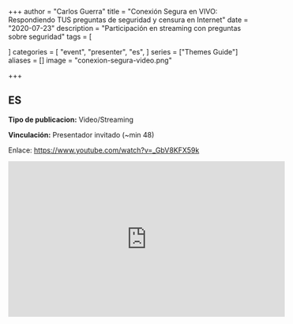+++
author = "Carlos Guerra"
title = "Conexión Segura en VIVO: Respondiendo TUS preguntas de seguridad y censura en Internet"
date = "2020-07-23"
description = "Participación en streaming con preguntas sobre seguridad"
tags = [

]
categories = [
    "event",
    "presenter",
    "es",
]
series = ["Themes Guide"]
aliases = []
image = "conexion-segura-video.png"

+++

## ES
**Tipo de publicacion:** Video/Streaming

**Vinculación:** Presentador invitado (~min 48)

Enlace: <a href="https://www.youtube.com/watch?v=_GbV8KFX59k" target="_blank">https://www.youtube.com/watch?v=_GbV8KFX59k</a>

<iframe width="560" height="315" src="https://www.youtube.com/embed/_GbV8KFX59k" frameborder="0" allow="accelerometer; autoplay; encrypted-media; gyroscope; picture-in-picture" allowfullscreen></iframe>
